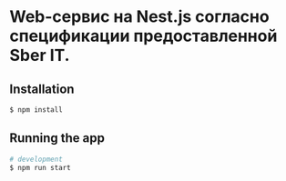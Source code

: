 # Web-сервис на Nest.js согласно спецификации предоставленной Sber IT.

## Installation

```bash
$ npm install
```

## Running the app

```bash
# development
$ npm run start
```

